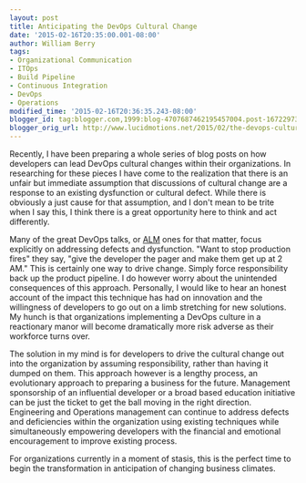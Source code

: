 ```yaml
---
layout: post
title: Anticipating the DevOps Cultural Change
date: '2015-02-16T20:35:00.001-08:00'
author: William Berry
tags:
- Organizational Communication
- ITOps
- Build Pipeline
- Continuous Integration
- DevOps
- Operations
modified_time: '2015-02-16T20:36:35.243-08:00'
blogger_id: tag:blogger.com,1999:blog-4707687462195457004.post-1672297371415803768
blogger_orig_url: http://www.lucidmotions.net/2015/02/the-devops-cultural-change.html
---
```


Recently, I have been preparing a whole series of blog posts on how developers 
can lead DevOps cultural changes within their organizations.  In researching 
for these pieces I have come to the realization that there is an unfair but 
immediate assumption that discussions of cultural change are a response to an 
existing dysfunction or cultural defect.  While there is obviously a just 
cause for that assumption, and I don't mean to be trite when I say this, I 
think there is a great opportunity here to think and act differently. 

Many of the great DevOps talks, or [ALM](http://en.wikipedia.org/wiki/Application_lifecycle_management) ones for 
that matter, focus explicitly on addressing defects and dysfunction.  "Want to 
stop production fires" they say, "give the developer the pager and make them 
get up at 2 AM."  This is certainly one way to drive change.  Simply force 
responsibility back up the product pipeline.  I do however worry about the 
unintended consequences of this approach.  Personally, I would like to hear an 
honest account of the impact this technique has had on innovation and the 
willingness of developers to go out on a limb stretching for new solutions.  
My hunch is that organizations implementing a DevOps culture in a reactionary 
manor will become dramatically more risk adverse as their workforce turns 
over.

The solution in my mind is for developers to drive the cultural change 
out into the organization by assuming responsibility, rather than having it 
dumped on them.  This approach however is a lengthy process, an evolutionary 
approach to preparing a business for the future.  Management sponsorship of an 
influential developer or a broad based education initiative can be just the 
ticket to get the ball moving in the right direction. Engineering and 
Operations management can continue to address defects and deficiencies within 
the organization using existing techniques while simultaneously  empowering 
developers with the financial and emotional encouragement to improve existing 
process. 

For organizations currently in a moment of stasis, this is the perfect 
time to begin the transformation in anticipation of changing business 
climates.